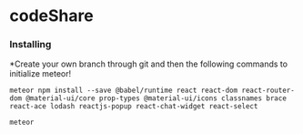 # codeShare


### Installing
*Create your own branch through git and then the following commands to initialize meteor!

```
meteor npm install --save @babel/runtime react react-dom react-router-dom @material-ui/core prop-types @material-ui/icons classnames brace react-ace lodash reactjs-popup react-chat-widget react-select

meteor
```
